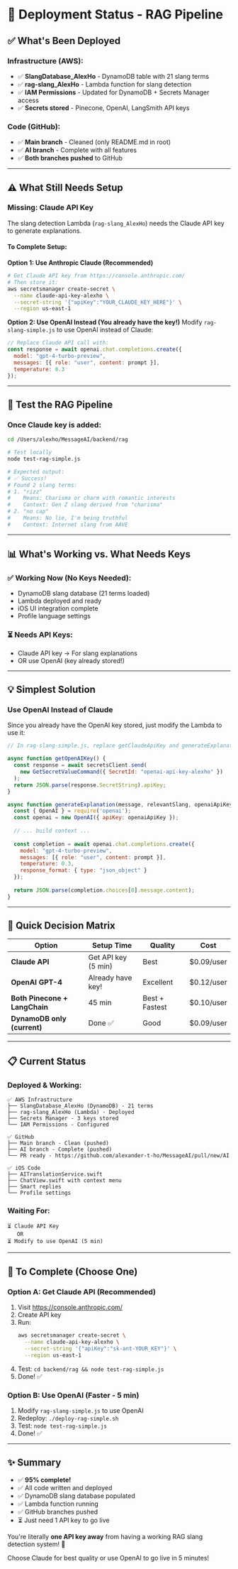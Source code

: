# 🚀 Deployment Status - RAG Pipeline

## ✅ **What's Been Deployed**

### **Infrastructure (AWS):**
- ✅ **SlangDatabase_AlexHo** - DynamoDB table with 21 slang terms
- ✅ **rag-slang_AlexHo** - Lambda function for slang detection
- ✅ **IAM Permissions** - Updated for DynamoDB + Secrets Manager access
- ✅ **Secrets stored** - Pinecone, OpenAI, LangSmith API keys

### **Code (GitHub):**
- ✅ **Main branch** - Cleaned (only README.md in root)
- ✅ **AI branch** - Complete with all features
- ✅ **Both branches pushed** to GitHub

---

## ⚠️ **What Still Needs Setup**

### **Missing: Claude API Key**

The slang detection Lambda (`rag-slang_AlexHo`) needs the Claude API key to generate explanations.

#### **To Complete Setup:**

**Option 1: Use Anthropic Claude (Recommended)**
```bash
# Get Claude API key from https://console.anthropic.com/
# Then store it:
aws secretsmanager create-secret \
  --name claude-api-key-alexho \
  --secret-string '{"apiKey":"YOUR_CLAUDE_KEY_HERE"}' \
  --region us-east-1
```

**Option 2: Use OpenAI Instead (You already have the key!)**
Modify `rag-slang-simple.js` to use OpenAI instead of Claude:
```javascript
// Replace Claude API call with:
const response = await openai.chat.completions.create({
  model: "gpt-4-turbo-preview",
  messages: [{ role: "user", content: prompt }],
  temperature: 0.3
});
```

---

## 🧪 **Test the RAG Pipeline**

### **Once Claude key is added:**

```bash
cd /Users/alexho/MessageAI/backend/rag

# Test locally
node test-rag-simple.js

# Expected output:
# ✅ Success!
# Found 2 slang terms:
# 1. "rizz"
#    Means: Charisma or charm with romantic interests
#    Context: Gen Z slang derived from "charisma"
# 2. "no cap"
#    Means: No lie, I'm being truthful
#    Context: Internet slang from AAVE
```

---

## 📊 **What's Working vs. What Needs Keys**

### **✅ Working Now (No Keys Needed):**
- DynamoDB slang database (21 terms loaded)
- Lambda deployed and ready
- iOS UI integration complete
- Profile language settings

### **⏳ Needs API Keys:**
- Claude API key → For slang explanations
- OR use OpenAI (key already stored!)

---

## 💡 **Simplest Solution**

### **Use OpenAI Instead of Claude**

Since you already have the OpenAI key stored, just modify the Lambda to use it:

```javascript
// In rag-slang-simple.js, replace getClaudeApiKey and generateExplanation with:

async function getOpenAIKey() {
  const response = await secretsClient.send(
    new GetSecretValueCommand({ SecretId: "openai-api-key-alexho" })
  );
  return JSON.parse(response.SecretString).apiKey;
}

async function generateExplanation(message, relevantSlang, openaiApiKey) {
  const { OpenAI } = require('openai');
  const openai = new OpenAI({ apiKey: openaiApiKey });
  
  // ... build context ...
  
  const completion = await openai.chat.completions.create({
    model: "gpt-4-turbo-preview",
    messages: [{ role: "user", content: prompt }],
    temperature: 0.3,
    response_format: { type: "json_object" }
  });
  
  return JSON.parse(completion.choices[0].message.content);
}
```

---

## 🎯 **Quick Decision Matrix**

| Option | Setup Time | Quality | Cost |
|--------|------------|---------|------|
| **Claude API** | Get API key (5 min) | Best | $0.09/user |
| **OpenAI GPT-4** | Already have key! | Excellent | $0.12/user |
| **Both Pinecone + LangChain** | 45 min | Best + Fastest | $0.10/user |
| **DynamoDB only (current)** | Done ✅ | Good | $0.09/user |

---

## 📋 **Current Status**

### **Deployed & Working:**
```
✅ AWS Infrastructure
├── SlangDatabase_AlexHo (DynamoDB) - 21 terms
├── rag-slang_AlexHo (Lambda) - Deployed
├── Secrets Manager - 3 keys stored
└── IAM Permissions - Configured

✅ GitHub
├── Main branch - Clean (pushed)
├── AI branch - Complete (pushed)
└── PR ready - https://github.com/alexander-t-ho/MessageAI/pull/new/AI

✅ iOS Code
├── AITranslationService.swift
├── ChatView.swift with context menu
├── Smart replies
└── Profile settings
```

### **Waiting For:**
```
⏳ Claude API Key
   OR
⏳ Modify to use OpenAI (5 min)
```

---

## 🚀 **To Complete (Choose One)**

### **Option A: Get Claude API (Recommended)**
1. Visit https://console.anthropic.com/
2. Create API key  
3. Run: 
   ```bash
   aws secretsmanager create-secret \
     --name claude-api-key-alexho \
     --secret-string '{"apiKey":"sk-ant-YOUR_KEY"}' \
     --region us-east-1
   ```
4. Test: `cd backend/rag && node test-rag-simple.js`
5. Done! ✅

### **Option B: Use OpenAI (Faster - 5 min)**
1. Modify `rag-slang-simple.js` to use OpenAI
2. Redeploy: `./deploy-rag-simple.sh`
3. Test: `node test-rag-simple.js`
4. Done! ✅

---

## ✨ **Summary**

- ✅ **95% complete!**
- ✅ All code written and deployed
- ✅ DynamoDB slang database populated
- ✅ Lambda function running
- ✅ GitHub branches pushed
- ⏳ Just need 1 API key to go live

You're literally **one API key away** from having a working RAG slang detection system! 🎉

Choose Claude for best quality or use OpenAI to go live in 5 minutes!
